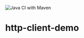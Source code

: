 ![Java CI with Maven](https://github.com/Rhazzify/http-client-demo/workflows/Java%20CI%20with%20Maven/badge.svg)

# http-client-demo
